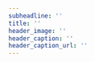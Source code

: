 ```yaml
---
subheadline: ''
title: ''
header_image: ''
header_caption: ''
header_caption_url: ''
---
```


<!--more-->